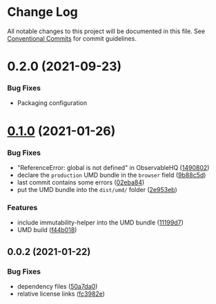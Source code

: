 # Change Log

All notable changes to this project will be documented in this file.
See [Conventional Commits](https://conventionalcommits.org) for commit guidelines.

# 0.2.0 (2021-09-23)

### Bug Fixes

-   Packaging configuration

# [0.1.0](https://github.com/opendatasoft/ods-dataviz-sdk/compare/@opendatasoft/api-client@0.0.2...@opendatasoft/api-client@0.1.0) (2021-01-26)

### Bug Fixes

-   "ReferenceError: global is not defined" in ObservableHQ ([1490802](https://github.com/opendatasoft/ods-dataviz-sdk/commit/1490802691c6c77f14e58a7cb8e408b13ff9be7f))
-   declare the `production` UMD bundle in the `browser` field ([9b88c5d](https://github.com/opendatasoft/ods-dataviz-sdk/commit/9b88c5d863e9af6696b37c7641d2d661a36919b5))
-   last commit contains some errors ([02eba84](https://github.com/opendatasoft/ods-dataviz-sdk/commit/02eba84b8b159f885a2aa1875cbf4debb0164cee))
-   put the UMD bundle into the `dist/umd/` folder ([2e953eb](https://github.com/opendatasoft/ods-dataviz-sdk/commit/2e953eb4b36d72c7c0f580d6c0de2bac8fed2fdf))

### Features

-   include immutability-helper into the UMD bundle ([11199d7](https://github.com/opendatasoft/ods-dataviz-sdk/commit/11199d7aa562d5c7ba7844289ea8b0738f3a9d2e))
-   UMD build ([f44b018](https://github.com/opendatasoft/ods-dataviz-sdk/commit/f44b018e63d665f51104ca894f7071ab8687b700))

## 0.0.2 (2021-01-22)

### Bug Fixes

-   dependency files ([50a7da0](https://github.com/opendatasoft/ods-dataviz-sdk/commit/50a7da0da83f39ffb7341957a424d20408b290e0))
-   relative license links ([fc3982e](https://github.com/opendatasoft/ods-dataviz-sdk/commit/fc3982e9abd049e91a81632d71bfa0f9cfaa95b1))
